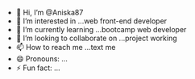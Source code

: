 - 👋 Hi, I’m @Aniska87
- 👀 I’m interested in ...web front-end developer
- 🌱 I’m currently learning ...bootcamp web developer
- 💞️ I’m looking to collaborate on ...project working 
- 📫 How to reach me ...text me 
- 😄 Pronouns: ...
- ⚡ Fun fact: ...

<!---
Aniska87/Aniska87 is a ✨ special ✨ repository because its `README.md` (this file) appears on your GitHub profile.
You can click the Preview link to take a look at your changes.
--->

